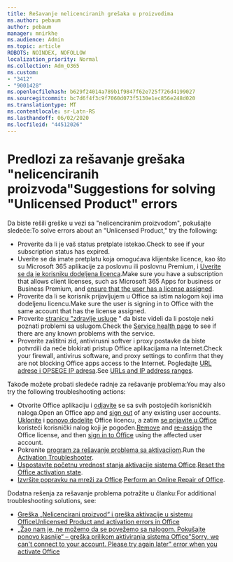 ```yaml
---
title: Rešavanje nelicenciranih grešaka u proizvodima
ms.author: pebaum
author: pebaum
manager: mnirkhe
ms.audience: Admin
ms.topic: article
ROBOTS: NOINDEX, NOFOLLOW
localization_priority: Normal
ms.collection: Adm_O365
ms.custom:
- "3412"
- "9001428"
ms.openlocfilehash: b629f24014a789b1f9847f62e725f726d4199027
ms.sourcegitcommit: bc7d6f4f3c9f7060d073f5130e1ec856e248d020
ms.translationtype: MT
ms.contentlocale: sr-Latn-RS
ms.lasthandoff: 06/02/2020
ms.locfileid: "44512026"
---
```

# <a name="suggestions-for-solving-unlicensed-product-errors"></a><span data-ttu-id="ea915-102">Predlozi za rešavanje grešaka "nelicenciranih proizvoda"</span><span class="sxs-lookup"><span data-stu-id="ea915-102">Suggestions for solving "Unlicensed Product" errors</span></span>

<span data-ttu-id="ea915-103">Da biste rešili greške u vezi sa "nelicenciranim proizvodom", pokušajte sledeće:</span><span class="sxs-lookup"><span data-stu-id="ea915-103">To solve errors about an "Unlicensed Product," try the following:</span></span>

- <span data-ttu-id="ea915-104">Proverite da li je vaš status pretplate istekao.</span><span class="sxs-lookup"><span data-stu-id="ea915-104">Check to see if your subscription status has expired.</span></span>
- <span data-ttu-id="ea915-105">Uverite se da imate pretplatu koja omogućava klijentske licence, kao što su Microsoft 365 aplikacije za poslovnu ili poslovnu Premium, i [Uverite se da je korisniku dodeljena licenca](https://docs.microsoft.com/microsoft-365/admin/add-users/add-users).</span><span class="sxs-lookup"><span data-stu-id="ea915-105">Make sure you have a subscription that allows client licenses, such as Microsoft 365 Apps for business or Business Premium, and [ensure that the user has a license assigned](https://docs.microsoft.com/microsoft-365/admin/add-users/add-users).</span></span> 
- <span data-ttu-id="ea915-106">Proverite da li se korisnik prijavljujem u Office sa istim nalogom koji ima dodeljenu licencu.</span><span class="sxs-lookup"><span data-stu-id="ea915-106">Make sure the user is signing in to Office with the same account that has the license assigned.</span></span>
- <span data-ttu-id="ea915-107">Proverite [stranicu "zdravlje usluge](https://docs.microsoft.com/office365/enterprise/view-service-health) " da biste videli da li postoje neki poznati problemi sa uslugom.</span><span class="sxs-lookup"><span data-stu-id="ea915-107">Check the [Service health page](https://docs.microsoft.com/office365/enterprise/view-service-health) to see if there are any known problems with the service.</span></span>
- <span data-ttu-id="ea915-108">Proverite zaštitni zid, antivirusni softver i proxy postavke da biste potvrdili da neće blokirati pristup Office aplikacijama na Internet.</span><span class="sxs-lookup"><span data-stu-id="ea915-108">Check your firewall, antivirus software, and proxy settings to confirm that they are not blocking Office apps access to the Internet.</span></span> <span data-ttu-id="ea915-109">Pogledajte [URL adrese i OPSEGE IP adresa](https://docs.microsoft.com/office365/enterprise/urls-and-ip-address-ranges).</span><span class="sxs-lookup"><span data-stu-id="ea915-109">See [URLs and IP address ranges](https://docs.microsoft.com/office365/enterprise/urls-and-ip-address-ranges).</span></span>

<span data-ttu-id="ea915-110">Takođe možete probati sledeće radnje za rešavanje problema:</span><span class="sxs-lookup"><span data-stu-id="ea915-110">You may also try the following troubleshooting actions:</span></span> 

- <span data-ttu-id="ea915-111">Otvorite Office aplikaciju i [odjavite](https://support.office.com/article/5a20dc11-47e9-4b6f-945d-478cb6d92071) se sa svih postojećih korisničkih naloga.</span><span class="sxs-lookup"><span data-stu-id="ea915-111">Open an Office app and [sign out](https://support.office.com/article/5a20dc11-47e9-4b6f-945d-478cb6d92071) of any existing user accounts.</span></span> <span data-ttu-id="ea915-112">[Uklonite](https://docs.microsoft.com/microsoft-365/admin/manage/remove-licenses-from-users) i [ponovo dodelite](https://docs.microsoft.com/microsoft-365/admin/manage/assign-licenses-to-users) Office licencu, a zatim [se prijavite u Office](https://support.office.com/article/628ea040-f265-49de-b986-be09c3ebf8a9) koristeći korisnički nalog koji je pogođen.</span><span class="sxs-lookup"><span data-stu-id="ea915-112">[Remove](https://docs.microsoft.com/microsoft-365/admin/manage/remove-licenses-from-users) and [re-assign](https://docs.microsoft.com/microsoft-365/admin/manage/assign-licenses-to-users) the Office license, and then [sign in to Office](https://support.office.com/article/628ea040-f265-49de-b986-be09c3ebf8a9) using the affected user account.</span></span>
- <span data-ttu-id="ea915-113">Pokrenite [program za rešavanje problema sa aktivacijom](https://aka.ms/SARA-OfficeActivation-Alchemy).</span><span class="sxs-lookup"><span data-stu-id="ea915-113">Run the [Activation Troubleshooter](https://aka.ms/SARA-OfficeActivation-Alchemy).</span></span>
- <span data-ttu-id="ea915-114">[Uspostavite početnu vrednost stanja aktivacije sistema Office](https://docs.microsoft.com/office365/troubleshoot/activation/reset-office-365-proplus-activation-state).</span><span class="sxs-lookup"><span data-stu-id="ea915-114">[Reset the Office activation state](https://docs.microsoft.com/office365/troubleshoot/activation/reset-office-365-proplus-activation-state).</span></span> 
- <span data-ttu-id="ea915-115">[Izvršite popravku na mreži za Office](https://support.office.com/Article/7821d4b6-7c1d-4205-aa0e-a6b40c5bb88b).</span><span class="sxs-lookup"><span data-stu-id="ea915-115">[Perform an Online Repair of Office](https://support.office.com/Article/7821d4b6-7c1d-4205-aa0e-a6b40c5bb88b).</span></span>

<span data-ttu-id="ea915-116">Dodatna rešenja za rešavanje problema potražite u članku:</span><span class="sxs-lookup"><span data-stu-id="ea915-116">For additional troubleshooting solutions, see:</span></span> 

- [<span data-ttu-id="ea915-117">Greška „Nelicencirani proizvod“ i greška aktivacije u sistemu Office</span><span class="sxs-lookup"><span data-stu-id="ea915-117">Unlicensed Product and activation errors in Office</span></span>](https://support.office.com/Article/0d23d3c0-c19c-4b2f-9845-5344fedc4380)
- [<span data-ttu-id="ea915-118">„Žao nam je, ne možemo da se povežemo sa nalogom. Pokušajte ponovo kasnije“ – greška prilikom aktiviranja sistema Office</span><span class="sxs-lookup"><span data-stu-id="ea915-118">"Sorry, we can't connect to your account. Please try again later" error when you activate Office</span></span>](https://docs.microsoft.com/office/troubleshoot/activation-installation/issue-when-activate-office-from-office-365)